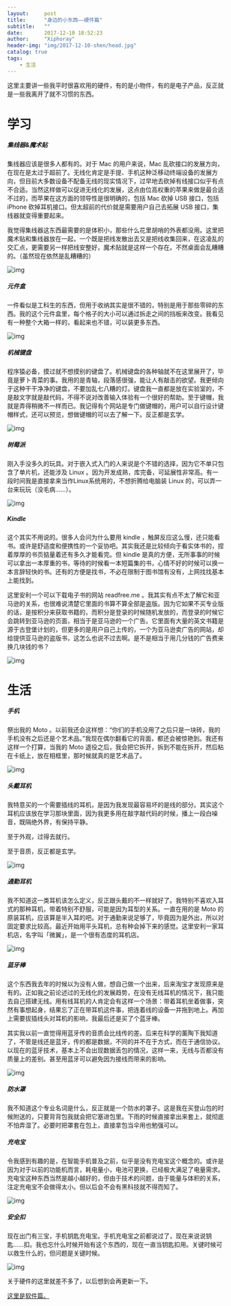 ```yaml
---
layout:     post
title:      "身边的小东西——硬件篇"
subtitle:   "" 
date:       2017-12-10 18:52:23
author:     "Xiphoray"
header-img: "img/2017-12-10-shen/head.jpg"
catalog: true
tags:     
    - 生活
---
```







这里主要讲一些我平时很喜欢用的硬件，有的是小物件，有的是电子产品，反正就是一些我离开了就不习惯的东西。

# 学习

##### 集线器&魔术贴

集线器应该是很多人都有的。对于 Mac 的用户来说，Mac 乱砍接口的发展方向，在现在是太过于超前了。无线化肯定是手提、手机这种泛移动终端设备的发展方向，但目前大多数设备不配备无线的现实情况下，过早地去砍掉有线接口似乎有点不合适。当然这样做可以促进无线化的发展，这点由位高权重的苹果来做是最合适不过的，而苹果在这方面的领导性是很明确的，包括 Mac 砍掉 USB 接口，包括 iPhone 砍掉耳机接口。但太超前的代价就是需要用户自己去拓展 USB 接口，集线器就变得重要起来。

我觉得集线器这东西最需要的是体积小，那些什么花里胡哨的外表都没用。这里把魔术贴和集线器放在一起，一个既是把线发散出去又是把线收集回来，在这凌乱的交汇点，更需要另一样把线安整好，魔术贴就是这样一个存在。不然桌面会乱糟糟的。（虽然现在依然是乱糟糟的）

![img](/img/2017-12-10-shen/line.jpg)

##### 元件盒

一件看似是工科生的东西，但用于收纳其实是很不错的，特别是用于那些零碎的东西。我的这个元件盒里，每个格子的大小可以通过拆走之间的挡板来改变。我看见有一种整个大箱一样的，看起来也不错，可以装更多东西。

![img](/img/2017-12-10-shen/box.jpg)

##### 机械键盘

程序猿必备，摸过就不想摸别的键盘了。机械键盘的各种轴就不在这里展开了，毕竟是萝卜青菜的事。我用的是青轴，段落感很强，能让人有敲击的欲望。我更倾向于这种干干净净的键盘，不要加乱七八糟的灯。键盘我一直都是放在实验室的，不是敲文字就是敲代码，不得不说对改善输入体验有一个很好的帮助。至于键帽，我就是弄得稍微不一样而已。我记得有个网站是专门做键帽的，用户可以自行设计键帽样式，还可以预览，想做键帽的可以去了解一下。反正都是玄学。

![img](/img/2017-12-10-shen/keyb.jpg)

##### 树莓派

刚入手没多久的玩具。对于嵌入式入门的人来说是个不错的选择，因为它不单只包含了单片机，还能涉及 Linux 。因为开发成熟，库完备，可延展性非常高。有一段时间我是直接拿来当作Linux系统用的，不想折腾给电脑装 Linux 的，可以弄一台来玩玩（没毛病……）。

![img](/img/2017-12-10-shen/rasp.jpg)

##### Kindle

这个其实不用说的。很多人会问为什么要用 kindle ，触屏反应这么慢，还只能看书。或许是舒适度和便携性的一个妥协吧。其实我还是比较倾向于看实体书的，捏着厚厚的书页掂量着还有多久才能看完。但 kindle 是真的方便，无所事事的时候可以拿出一本厚重的书，等待的时候看一本短篇集的书，心情不好的时候可以换一本言辞轻快的书。还有的方便是找书，不必在限制于图书馆有没有，上网找找基本上能找到。

这里安利一个可以下载电子书的网站 readfree.me 。我其实有点不太了解它和亚马逊的关系，也很难说清楚它里面的书算不算全部是盗版。因为它如果不买专业版的话，是按积分来获取书籍的，而积分是登录的时候随机发放的，而登录的时候它会跳转到亚马逊的页面，相当于是亚马逊的一个广告。它里面有大量的英文书籍是源于古登堡计划的，但更多的是用户自己上传的，一个为亚马逊卖广告的网站，却给提供亚马逊的盗版书，这怎么也说不过去啊。是不是相当于用几分钱的广告费来换几块钱的书？

![img](/img/2017-12-10-shen/kindle.jpg)

# 生活

##### 手机

祭出我的 Moto 。以前我还会这样想：“你们的手机没用了之后只是一块砖，我的手机没有之后还是个艺术品。”我现在偶尔翻看它的背面，都还会被惊艳到。我还有这样一个打算，当我的 Moto 退役之后，我会把它拆开，拆到不能在拆开，然后粘在卡纸上，放在相框里，那时候就真的是艺术品了。

![img](/img/2017-12-10-shen/phone.jpg)

##### 头戴耳机

我特意买的一个需要插线的耳机，是因为我发现最容易坏的是线的部分。其实这个耳机应该放在学习那块里面，因为我更多用在敲字敲代码的时候，播上一段白噪音，既隔绝外界，有保持平静。

至于外观，过得去就行。

至于音质，反正都是玄学。

![img](/img/2017-12-10-shen/ear2.jpg)

##### 通勤耳机

我不知道这一类耳机该怎么定义，反正跟头戴的不一样就好了。我特别不喜欢入耳式的那种耳机，带着特别不舒服，可能是因为耳型的关系。一直在用的是 Moto 的原装耳机，应该算是半入耳的吧。对于通勤来说足够了，毕竟因为是外出，所以对固定要求比较高。最近开始用平头耳机，总有种会掉下来的感觉。这里安利一家耳机店，名字叫「微翼」，是一个很有态度的耳机店。

![img](/img/2017-12-10-shen/ear3.jpg)

##### 蓝牙棒

这个东西我去年的时候以为没有人做，想自己做一个出来，后来淘宝才发现原来是有的。正如我之前论述过的无线化的发展趋势，在没有无线耳机的情况下，我只能去自己搭建无线。用有线耳机的人肯定会有这样一个场景：带着耳机坐着做事，突然有事想起身，结果忘了正在带耳机这件事，把连着线的设备一并拖到地上。再加上需要拔插线头对耳机的影响，我最后还是买了个蓝牙棒。

其实我以前一直觉得用蓝牙传的音质会比线传的差。后来在科学的薰陶下我知道了，不管是线还是蓝牙，传的都是数据，不同的并不在于方式，而在于通信协议。以现在的蓝牙技术，基本上不会出现数据丢包的情况，这样一来，无线与否都没有质量上的差别。甚至用蓝牙可以避免因为接线而带来的影响。

![img](/img/2017-12-10-shen/ear1.jpg)

##### 防水罩

我不知道这个专业名词是什么，反正就是一个防水的罩子。这是我在买登山包的时候附送的，只要背背包我就会把它塞进包里。下雨的时候直接拿出来套上，就彻底不怕弄湿了。必要时把罩套在包上，直接拿包当伞用也勉强可以。


##### 充电宝

令我感到有趣的是，在智能手机普及之前，似乎是没有充电宝这个概念的。或许是因为对于以前的功能机而言，耗电量小，电池可更换，已经极大满足了电量需求。充电宝这种东西当然是越小越好的，但由于技术的问题，由于能量与体积的关系，注定充电宝不会做得太小。但以后会不会有黑科技就不得而知了。

![img](/img/2017-12-10-shen/power.jpg)

##### 安全扣

现在出门有三宝，手机钥匙充电宝。手机充电宝之前都说过了，现在来说说钥匙……扣。我也忘什么时候开始有这个东西的，现在一直当钥匙扣用。关键时候可以救生什么的，但问题是关键时候。 

![img](/img/2017-12-10-shen/key.jpg)

关于硬件的这里就差不多了，以后想到会再更新一下。

[这里是软件篇。](https://xiphoray.github.io/2017/11/26/shen/)